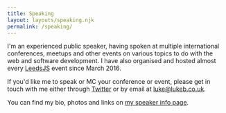 ```yaml
---
title: Speaking
layout: layouts/speaking.njk
permalink: /speaking/
---
```


I'm an experienced public speaker, having spoken at multiple international conferences, meetups and other events on various topics to do with the web and software development. I have also organised and hosted almost every [LeedsJS](https://leedsjs.com) event since March 2016.

If you'd like me to speak or MC your conference or event, please get in touch with me either through [Twitter](https://twitter.com/CodeFoodPixels) or by email at [luke@lukeb.co.uk](mailto:luke@lukeb.co.uk).

You can find my bio, photos and links on [my speaker info page](/speaking/info).
